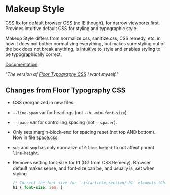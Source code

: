 # Makeup Style

CSS fix for default browser CSS (no IE though), for narrow viewports first. Provides intuitive default CSS for styling and typographic style.

Makeup Style differs from normalize.css, sanitize.css, CSS remedy, etc. in how it does not bother normalizing everything, but makes sure styling out of the box does not break anything, is intuitive to style and enables styling to be typographically correct.

[Documentation](https://dev.some.makeup/style)

"*The version of [Floor Typography CSS](https://floortypography.vercel.app) I want myself.*"

## Changes from Floor Typography CSS

- CSS reorganized in new files.
- `--line-span` var for headings (not `--h…-min-font-size`).
- `--space` var for controlling spacing (not `--spacer`).
- Only sets margin-block-end for spacing reset (not top AND bottom). Now in file space.css.
- `sub` and `sup` has only normalize of `0` `line-height` to not affect parent `line-height`.
- Removes setting font-size for h1 (OG from CSS Remedy). Browser default makes sense, and font-size can be, and usually is, set when styling.

	```css
	/* Correct the font size for `:is(article,section) h1` elements (Chrome/Firefox/Safari). */
	h1 { font-size: 2em; }
	```
